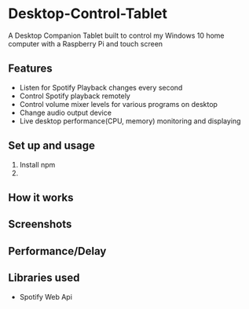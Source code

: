 # Desktop-Control-Tablet
A Desktop Companion Tablet built to control my Windows 10 home computer with a Raspberry Pi and touch screen

## Features
- Listen for Spotify Playback changes every second
- Control Spotify playback remotely
- Control volume mixer levels for various programs on desktop
- Change audio output device
- Live desktop performance(CPU, memory) monitoring and displaying

## Set up and usage
1) Install npm
2) 

## How it works

## Screenshots

## Performance/Delay

## Libraries used
- Spotify Web Api
